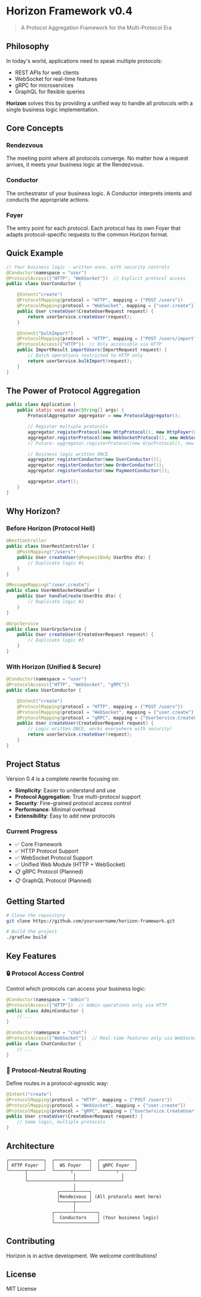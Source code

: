 # Horizon Framework v0.4

> A Protocol Aggregation Framework for the Multi-Protocol Era

## Philosophy

In today's world, applications need to speak multiple protocols:
- REST APIs for web clients
- WebSocket for real-time features  
- gRPC for microservices
- GraphQL for flexible queries

**Horizon** solves this by providing a unified way to handle all protocols with a single business logic implementation.

## Core Concepts

### Rendezvous
The meeting point where all protocols converge. No matter how a request arrives, it meets your business logic at the Rendezvous.

### Conductor
The orchestrator of your business logic. A Conductor interprets intents and conducts the appropriate actions.

### Foyer
The entry point for each protocol. Each protocol has its own Foyer that adapts protocol-specific requests to the common Horizon format.

## Quick Example

```java
// Your business logic - written once, with security controls
@Conductor(namespace = "user")
@ProtocolAccess({"HTTP", "WebSocket"})  // Explicit protocol access
public class UserConductor {

    @Intent("create")
    @ProtocolMapping(protocol = "HTTP", mapping = {"POST /users"})
    @ProtocolMapping(protocol = "WebSocket", mapping = {"user.create"})
    public User createUser(CreateUserRequest request) {
        return userService.createUser(request);
    }

    @Intent("bulkImport")
    @ProtocolMapping(protocol = "HTTP", mapping = {"POST /users/import"})
    @ProtocolAccess({"HTTP"})  // Only accessible via HTTP
    public ImportResult importUsers(ImportRequest request) {
        // Batch operations restricted to HTTP only
        return userService.bulkImport(request);
    }
}
```

## The Power of Protocol Aggregation

```java
public class Application {
    public static void main(String[] args) {
        ProtocolAggregator aggregator = new ProtocolAggregator();

        // Register multiple protocols
        aggregator.registerProtocol(new HttpProtocol(), new HttpFoyer(8080));
        aggregator.registerProtocol(new WebSocketProtocol(), new WebSocketFoyer(8081));
        // Future: aggregator.registerProtocol(new GrpcProtocol(), new GrpcFoyer(9090));

        // Business logic written ONCE
        aggregator.registerConductor(new UserConductor());
        aggregator.registerConductor(new OrderConductor());
        aggregator.registerConductor(new PaymentConductor());

        aggregator.start();
    }
}
```

## Why Horizon?

### Before Horizon (Protocol Hell)
```java
@RestController
public class UserRestController {
    @PostMapping("/users")
    public User createUser(@RequestBody UserDto dto) {
        // Duplicate logic #1
    }
}

@MessageMapping("/user.create")
public class UserWebSocketHandler {
    public User handleCreate(UserDto dto) {
        // Duplicate logic #2
    }
}

@GrpcService
public class UserGrpcService {
    public User createUser(CreateUserRequest request) {
        // Duplicate logic #3
    }
}
```

### With Horizon (Unified & Secure)
```java
@Conductor(namespace = "user")
@ProtocolAccess({"HTTP", "WebSocket", "gRPC"})
public class UserConductor {

    @Intent("create")
    @ProtocolMapping(protocol = "HTTP", mapping = {"POST /users"})
    @ProtocolMapping(protocol = "WebSocket", mapping = {"user.create"})
    @ProtocolMapping(protocol = "gRPC", mapping = {"UserService.CreateUser"})
    public User createUser(CreateUserRequest request) {
        // Logic written ONCE, works everywhere with security!
        return userService.createUser(request);
    }
}
```

## Project Status

Version 0.4 is a complete rewrite focusing on:
- **Simplicity**: Easier to understand and use
- **Protocol Aggregation**: True multi-protocol support
- **Security**: Fine-grained protocol access control
- **Performance**: Minimal overhead
- **Extensibility**: Easy to add new protocols

### Current Progress
- ✅ Core Framework
- ✅ HTTP Protocol Support
- ✅ WebSocket Protocol Support
- ✅ Unified Web Module (HTTP + WebSocket)
- 📋 gRPC Protocol (Planned)
- 📋 GraphQL Protocol (Planned)

## Getting Started

```bash
# Clone the repository
git clone https://github.com/yourusername/horizon-framework.git

# Build the project
./gradlew build
```

## Key Features

### 🔒 Protocol Access Control
Control which protocols can access your business logic:

```java
@Conductor(namespace = "admin")
@ProtocolAccess({"HTTP"})  // Admin operations only via HTTP
public class AdminConductor {
    // ...
}

@Conductor(namespace = "chat")
@ProtocolAccess({"WebSocket"})  // Real-time features only via WebSocket
public class ChatConductor {
    // ...
}
```

### 🎯 Protocol-Neutral Routing
Define routes in a protocol-agnostic way:

```java
@Intent("create")
@ProtocolMapping(protocol = "HTTP", mapping = {"POST /users"})
@ProtocolMapping(protocol = "WebSocket", mapping = {"user.create"})
@ProtocolMapping(protocol = "gRPC", mapping = {"UserService.CreateUser"})
public User createUser(CreateUserRequest request) {
    // Same logic, multiple protocols
}
```

## Architecture

```
┌─────────────┐  ┌─────────────┐  ┌─────────────┐
│ HTTP Foyer  │  │  WS Foyer   │  │ gRPC Foyer  │
└──────┬──────┘  └──────┬──────┘  └──────┬──────┘
       │                 │                 │
       └─────────────────┴─────────────────┘
                         │
                   ┌─────┴─────┐
                   │Rendezvous │ (All protocols meet here)
                   └─────┬─────┘
                         │
                 ┌───────┴────────┐
                 │  Conductors    │ (Your business logic)
                 └────────────────┘
```

## Contributing

Horizon is in active development. We welcome contributions!

## License

MIT License
